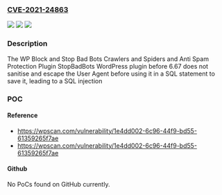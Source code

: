 ### [CVE-2021-24863](https://cve.mitre.org/cgi-bin/cvename.cgi?name=CVE-2021-24863)
![](https://img.shields.io/static/v1?label=Product&message=WP%20Block%20and%20Stop%20Bad%20Bots%20Crawlers%20and%20Spiders%20and%20Anti%20Spam%20Protection%20Plugin%20StopBadBots&color=blue)
![](https://img.shields.io/static/v1?label=Version&message=6.67%3C%206.67%20&color=brighgreen)
![](https://img.shields.io/static/v1?label=Vulnerability&message=CWE-89%20SQL%20Injection&color=brighgreen)

### Description

The WP Block and Stop Bad Bots Crawlers and Spiders and Anti Spam Protection Plugin StopBadBots WordPress plugin before 6.67 does not sanitise and escape the User Agent before using it in a SQL statement to save it, leading to a SQL injection

### POC

#### Reference
- https://wpscan.com/vulnerability/1e4dd002-6c96-44f9-bd55-61359265f7ae
- https://wpscan.com/vulnerability/1e4dd002-6c96-44f9-bd55-61359265f7ae

#### Github
No PoCs found on GitHub currently.

